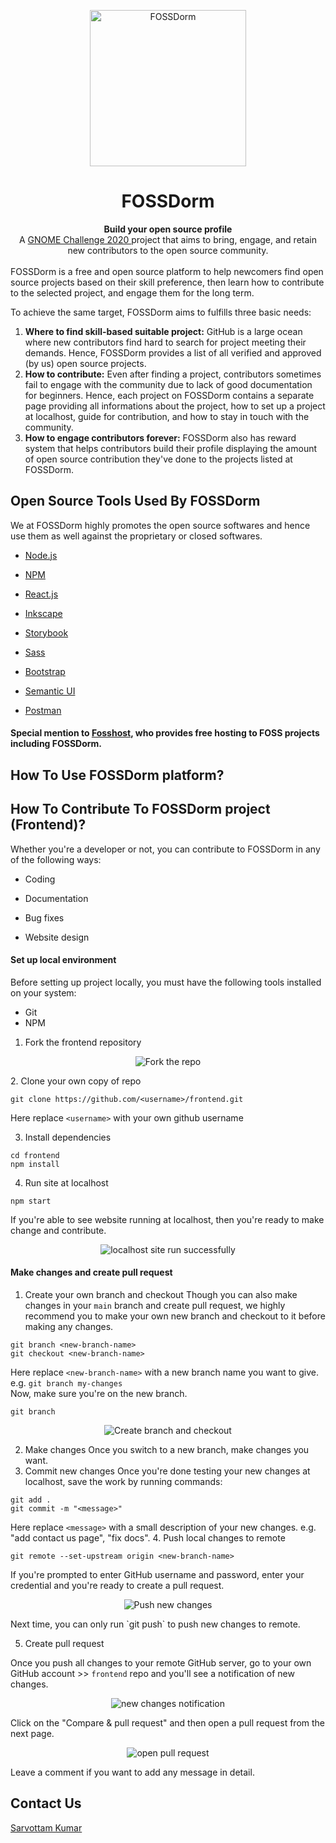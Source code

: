 <p align="center"><img src="public/logo512.png" alt="FOSSDorm" width="250" height="250"></p>
<h1 align="center">FOSSDorm</h1>

<div align="center">
  <strong>Build your open source profile</strong><br>
  A <a href="https://www.gnome.org/challenge/">GNOME Challenge 2020 </a> project that aims to bring, engage, and retain new contributors to the open source community.
</div>
<br/>
FOSSDorm is a free and open source platform to help newcomers find open source projects based on their skill preference, then learn how to contribute to the selected project, and engage them for the long term.

<br/>

To achieve the same target, FOSSDorm aims to fulfills three basic needs:

1. <strong>Where to find skill-based suitable project:</strong> GitHub is a large ocean where new contributors find hard to search for project meeting their demands. Hence, FOSSDorm provides a list of all verified and approved (by us) open source projects.
2. <strong>How to contribute:</strong> Even after finding a project, contributors sometimes fail to engage with the community due to lack of good documentation for beginners. Hence, each project on FOSSDorm contains a separate page providing all informations about the project, how to set up a project at localhost, guide for contribution, and how to stay in touch with the community.
3. <strong>How to engage contributors forever:</strong> FOSSDorm also has reward system that helps contributors build their profile displaying the amount of open source contribution they've done to the projects listed at FOSSDorm.

## Open Source Tools Used By FOSSDorm
We at FOSSDorm highly promotes the open source softwares and hence use them as well against the proprietary or closed softwares.
- [Node.js](https://nodejs.org/)
  
- [NPM](https://www.npmjs.com/)
  
- [React.js](https://reactjs.org/)
  
- [Inkscape](https://inkscape.org/)
  
- [Storybook](https://storybook.js.org/)
  
- [Sass](https://sass-lang.com/)
  
- [Bootstrap](https://getbootstrap.com/) 
  
- [Semantic UI](https://semantic-ui.com/)
  
- [Postman](https://www.postman.com/)
  
#### Special mention to [Fosshost](https://fosshost.org/), who provides free hosting to FOSS projects including FOSSDorm.

## How To Use FOSSDorm platform?

## How To Contribute To FOSSDorm project (Frontend)?
Whether you're a developer or not, you can contribute to FOSSDorm in any of the following ways:

- Coding 

- Documentation
  
- Bug fixes
  
- Website design

#### Set up local environment
Before setting up project locally, you must have the following tools installed on your system:
- Git
- NPM

1. Fork the frontend repository
<p align="center"><img src="docs/images/readme/fork_the_repo.png" alt="Fork the repo" width="auto" height="auto"></p>
2. Clone your own copy of repo

```
git clone https://github.com/<username>/frontend.git
```
Here replace `<username>` with your own github username

3. Install dependencies

```
cd frontend
npm install
```
4. Run site at localhost

```
npm start
```
If you're able to see website running at localhost, then you're ready to make change and contribute.
<p align="center"><img src="docs/images/readme/localhost_run_successfully.png" alt="localhost site run successfully" width="auto" height="auto"></p>

#### Make changes and create pull request
1. Create your own branch and checkout
Though you can also make changes in your `main` branch and create pull request, we highly recommend you to make your own new branch and checkout to it before making any changes.

```
git branch <new-branch-name>
git checkout <new-branch-name>
```
Here replace `<new-branch-name>` with a new branch name you want to give. e.g. `git branch my-changes`
<br/>
Now, make sure you're on the new branch.
```
git branch
```

<p align="center"><img src="docs/images/readme/create_branch_checkout.png" alt="Create branch and checkout" width="auto" height="auto"></p>

2. Make changes
Once you switch to a new branch, make changes you want.
3. Commit new changes
Once you're done testing your new changes at localhost, save the work by running commands:
```
git add .
git commit -m "<message>"
```
Here replace `<message>` with a small description of your new changes. e.g. "add contact us page", "fix docs".
4. Push local changes to remote
```
git remote --set-upstream origin <new-branch-name>
```
If you're prompted to enter GitHub username and password, enter your credential and you're ready to create a pull request.
<p align="center"><img src="docs/images/readme/push_changes.png" alt="Push new changes" width="auto" height="auto"></p>
Next time, you can only run `git push` to push new changes to remote.

5. Create pull request

Once you push all changes to your remote GitHub server, go to your own GitHub account >> `frontend` repo and you'll see a notification of new changes.

<p align="center"><img src="docs/images/readme/display_pull_request.png" alt="new changes notification" width="auto" height="auto"></p>

Click on the "Compare & pull request" and then open a pull request from the next page.
<p align="center"><img src="docs/images/readme/open_pull_request.png" alt="open pull request" width="auto" height="auto"></p>
Leave a comment if you want to add any message in detail.

## Contact Us
[Sarvottam Kumar](mailto:sarru1291@gmail.com)